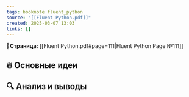 ```yaml
---
tags: booknote fluent_python
source: "[[Fluent Python.pdf]]"
created: 2025-03-07 13:03
links: []
---
```

**📝Страница:** [[Fluent Python.pdf#page=111|Fluent Python Page №111]]  

## 🔥 Основные идеи 




## 🔍 Анализ и выводы  





